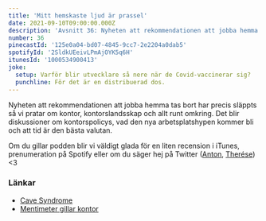 ```yaml
---
title: 'Mitt hemskaste ljud är prassel'
date: 2021-09-10T09:00:00.000Z
description: 'Avsnitt 36: Nyheten att rekommendationen att jobba hemma tas bort har precis släppts så vi pratar om kontor, kontorslandsskap och allt runt omkring.'
number: 36
pinecastId: '125e0a04-bd07-4845-9cc7-2e2204a0dab5'
spotifyId: '2SldkUEeivLPmAjOYK5q6H'
itunesId: '1000534900413'
joke:
  setup: Varför blir utvecklare så nere när de Covid-vaccinerar sig?
  punchline: För det är en distribuerad dos.
---
```


Nyheten att rekommendationen att jobba hemma tas bort har precis släppts så vi pratar om kontor, kontorslandsskap och allt runt omkring. Det blir diskussioner om kontorspolicys, vad den nya arbetsplatshypen kommer bli och att tid är den bästa valutan.

Om du gillar podden blir vi väldigt glada för en liten recension i iTunes, prenumeration på Spotify eller om du säger hej på Twitter ([Anton](https://twitter.com/Awnton), [Therése](https://twitter.com/tkomstadius)) <3

### Länkar

- [Cave Syndrome](https://www.scientificamerican.com/article/cave-syndrome-keeps-the-vaccinated-in-social-isolation1/)
- [Mentimeter gillar kontor](https://www.linkedin.com/posts/annagullstrand_breakit-live-daniel-ek-vill-köpa-arsenal-activity-6793839759102885888-vvvN)
